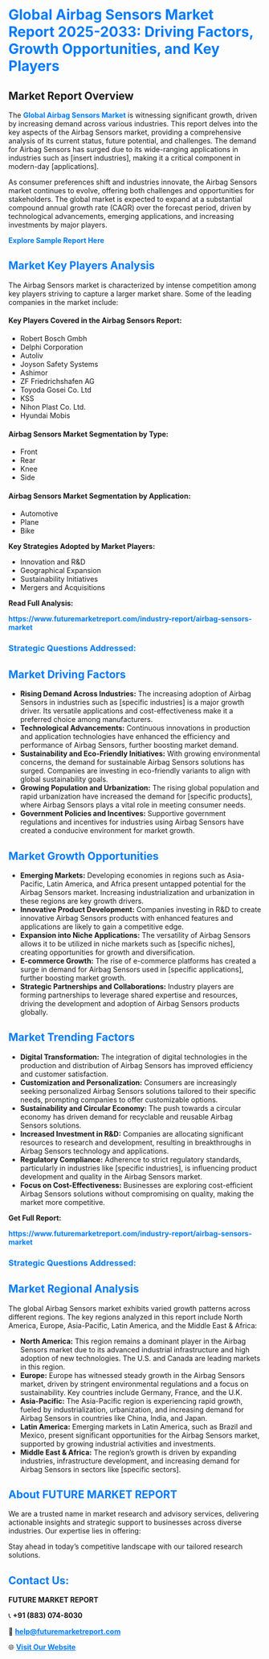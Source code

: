 <h1 style="color: #007BFF;">Global Airbag Sensors Market Report 2025-2033: Driving Factors, Growth Opportunities, and Key Players</h1>

<section id="overview">
<h2>Market Report Overview</h2>
<p>The <a href="https://www.futuremarketreport.com/industry-report/airbag-sensors-market" style="color: #007BFF; text-decoration: none;"><strong>Global Airbag Sensors Market</strong></a> is witnessing significant growth, driven by increasing demand across various industries. This report delves into the key aspects of the Airbag Sensors market, providing a comprehensive analysis of its current status, future potential, and challenges. The demand for Airbag Sensors has surged due to its wide-ranging applications in industries such as [insert industries], making it a critical component in modern-day [applications].</p>
<p>As consumer preferences shift and industries innovate, the Airbag Sensors market continues to evolve, offering both challenges and opportunities for stakeholders. The global market is expected to expand at a substantial compound annual growth rate (CAGR) over the forecast period, driven by technological advancements, emerging applications, and increasing investments by major players.</p>
</section>

<section id="overview">
<p><a href="https://www.futuremarketreport.com/request-sample/reportId=42346" style="color: #007BFF; text-decoration: none;"><strong>Explore Sample Report Here</strong></a></p>
</section>

<section id="key-players">
<h2 style="color: #007BFF;">Market Key Players Analysis</h2>
<p>The Airbag Sensors market is characterized by intense competition among key players striving to capture a larger market share. Some of the leading companies in the market include:</p>
<h4>Key Players Covered in the Airbag Sensors Report:</h4>
<ul><li>Robert Bosch Gmbh</li><li>Delphi Corporation</li><li>Autoliv</li><li>Joyson Safety Systems</li><li>Ashimor</li><li>ZF Friedrichshafen AG</li><li>Toyoda Gosei Co. Ltd</li><li>KSS</li><li>Nihon Plast Co. Ltd.</li><li>Hyundai Mobis</li></ul>
<h4>Airbag Sensors Market Segmentation by Type:</h4>
<ul><li>Front</li><li>Rear</li><li>Knee</li><li>Side</li></ul>

<h4>Airbag Sensors Market Segmentation by Application:</h4>
<ul><li>Automotive</li><li>Plane</li><li>Bike</li></ul>
<p><strong>Key Strategies Adopted by Market Players:</strong></p>
<ul>
<li>Innovation and R&D</li>
<li>Geographical Expansion</li>
<li>Sustainability Initiatives</li>
<li>Mergers and Acquisitions</li>
</ul>
</section>

<section>
<p><strong>Read Full Analysis: </strong></p><a href="https://www.futuremarketreport.com/industry-report/airbag-sensors-market" style="color: #007BFF; text-decoration: none;"><strong>https://www.futuremarketreport.com/industry-report/airbag-sensors-market</strong></a>
<h3 style="color: #007BFF;">Strategic Questions Addressed:</h3>
</section>

<section id="driving-factors">
<h2 style="color: #007BFF;">Market Driving Factors</h2>
<ul>
<li><strong>Rising Demand Across Industries:</strong> The increasing adoption of Airbag Sensors in industries such as [specific industries] is a major growth driver. Its versatile applications and cost-effectiveness make it a preferred choice among manufacturers.</li>
<li><strong>Technological Advancements:</strong> Continuous innovations in production and application technologies have enhanced the efficiency and performance of Airbag Sensors, further boosting market demand.</li>
<li><strong>Sustainability and Eco-Friendly Initiatives:</strong> With growing environmental concerns, the demand for sustainable Airbag Sensors solutions has surged. Companies are investing in eco-friendly variants to align with global sustainability goals.</li>
<li><strong>Growing Population and Urbanization:</strong> The rising global population and rapid urbanization have increased the demand for [specific products], where Airbag Sensors plays a vital role in meeting consumer needs.</li>
<li><strong>Government Policies and Incentives:</strong> Supportive government regulations and incentives for industries using Airbag Sensors have created a conducive environment for market growth.</li>
</ul>
</section>

<section id="growth-opportunities">
<h2 style="color: #007BFF;">Market Growth Opportunities</h2>
<ul>
<li><strong>Emerging Markets:</strong> Developing economies in regions such as Asia-Pacific, Latin America, and Africa present untapped potential for the Airbag Sensors market. Increasing industrialization and urbanization in these regions are key growth drivers.</li>
<li><strong>Innovative Product Development:</strong> Companies investing in R&D to create innovative Airbag Sensors products with enhanced features and applications are likely to gain a competitive edge.</li>
<li><strong>Expansion into Niche Applications:</strong> The versatility of Airbag Sensors allows it to be utilized in niche markets such as [specific niches], creating opportunities for growth and diversification.</li>
<li><strong>E-commerce Growth:</strong> The rise of e-commerce platforms has created a surge in demand for Airbag Sensors used in [specific applications], further boosting market growth.</li>
<li><strong>Strategic Partnerships and Collaborations:</strong> Industry players are forming partnerships to leverage shared expertise and resources, driving the development and adoption of Airbag Sensors products globally.</li>
</ul>
</section>

<section id="trending-factors">
<h2 style="color: #007BFF;">Market Trending Factors</h2>
<ul>
<li><strong>Digital Transformation:</strong> The integration of digital technologies in the production and distribution of Airbag Sensors has improved efficiency and customer satisfaction.</li>
<li><strong>Customization and Personalization:</strong> Consumers are increasingly seeking personalized Airbag Sensors solutions tailored to their specific needs, prompting companies to offer customizable options.</li>
<li><strong>Sustainability and Circular Economy:</strong> The push towards a circular economy has driven demand for recyclable and reusable Airbag Sensors solutions.</li>
<li><strong>Increased Investment in R&D:</strong> Companies are allocating significant resources to research and development, resulting in breakthroughs in Airbag Sensors technology and applications.</li>
<li><strong>Regulatory Compliance:</strong> Adherence to strict regulatory standards, particularly in industries like [specific industries], is influencing product development and quality in the Airbag Sensors market.</li>
<li><strong>Focus on Cost-Effectiveness:</strong> Businesses are exploring cost-efficient Airbag Sensors solutions without compromising on quality, making the market more competitive.</li>
</ul>
</section>

<section>
<p><strong>Get Full Report: </strong></p><a href="https://www.futuremarketreport.com/industry-report/airbag-sensors-market" style="color: #007BFF; text-decoration: none;"><strong>https://www.futuremarketreport.com/industry-report/airbag-sensors-market</strong></a>
<h3 style="color: #007BFF;">Strategic Questions Addressed:</h3>
</section>


<section id="regional-analysis">
<h2 style="color: #007BFF;">Market Regional Analysis</h2>
<p>The global Airbag Sensors market exhibits varied growth patterns across different regions. The key regions analyzed in this report include North America, Europe, Asia-Pacific, Latin America, and the Middle East & Africa:</p>
<ul>
<li><strong>North America:</strong> This region remains a dominant player in the Airbag Sensors market due to its advanced industrial infrastructure and high adoption of new technologies. The U.S. and Canada are leading markets in this region.</li>
<li><strong>Europe:</strong> Europe has witnessed steady growth in the Airbag Sensors market, driven by stringent environmental regulations and a focus on sustainability. Key countries include Germany, France, and the U.K.</li>
<li><strong>Asia-Pacific:</strong> The Asia-Pacific region is experiencing rapid growth, fueled by industrialization, urbanization, and increasing demand for Airbag Sensors in countries like China, India, and Japan.</li>
<li><strong>Latin America:</strong> Emerging markets in Latin America, such as Brazil and Mexico, present significant opportunities for the Airbag Sensors market, supported by growing industrial activities and investments.</li>
<li><strong>Middle East & Africa:</strong> The region’s growth is driven by expanding industries, infrastructure development, and increasing demand for Airbag Sensors in sectors like [specific sectors].</li>
</ul>
</section>

<footer>
<h2 style="color: #007BFF;">About FUTURE MARKET REPORT</h2>
<p>We are a trusted name in market research and advisory services, delivering actionable insights and strategic support to businesses across diverse industries. Our expertise lies in offering:</p>

<p>Stay ahead in today’s competitive landscape with our tailored research solutions.</p>

<h2 style="color: #007BFF;">Contact Us:</h2>
<p><strong>FUTURE MARKET REPORT</strong></p>
<p>📞 <strong>+91 (883) 074-8030</strong></p>
<p>📧 <strong><a href="mailto:help@futuremarketreport.com" style="color: #007BFF;">help@futuremarketreport.com</a></strong></p>
<p>🌐 <strong><a href="https://www.futuremarketreport.com/" style="color: #007BFF;">Visit Our Website</a></strong></p>
</footer>